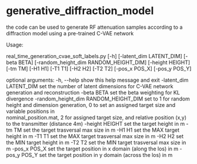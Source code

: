 # generative_diffraction_model
 the code can be used to generate RF attenuation samples according to a diffraction model using a pre-trained C-VAE network

Usage:

real_time_generation_cvae_soft_labels.py [-h]   [-latent_dim LATENT_DIM]
                                                [-beta BETA]
                                                [-random_height_dim RANDOM_HEIGHT_DIM]
                                                [-height HEIGHT] [-tm TM]
                                                [-H1 H1] [-T1 T1] [-H2 H2]
                                                [-T2 T2] [-pos_x POS_X]
                                                [-pos_y POS_Y]

optional arguments:
  -h, --help            show this help message and exit
  -latent_dim LATENT_DIM  set the number of latent dimensions for C-VAE network generation and reconstruction
  -beta BETA            set the beta weighting for KL divergence
  -random_height_dim RANDOM_HEIGHT_DIM set to 1 for random height and dimension generation, 0 to set an assigned target size and variable positions in   
                                       nominal_position.mat, 2 for assigned target size, and relative position (x,y) to the transmitter (distance 4m)
  -height HEIGHT        set the target height in m
  -tm TM                set the target trasversal max size in m
  -H1 H1                set the MAX target height in m
  -T1 T1                set the MAX target trasversal max size in m
  -H2 H2                set the MIN target height in m
  -T2 T2                set the MIN target trasversal max size in m
  -pos_x POS_X          set the target position in x domain (along the los) in m
  -pos_y POS_Y          set the target position in y domain (across the los) in m
